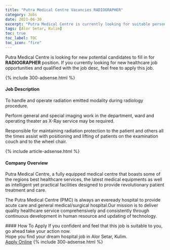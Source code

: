```yaml
---
title: "Putra Medical Centre Vacancies RADIOGRAPHER" 
category: Jobs 
date: 2021-06-30 
excerpt: "Putra Medical Centre is currently looking for suitable person to fill in the RADIOGRAPHER which positioned at Alor Setar, Kulim" 
tags: [Alor Setar, Kulim] 
toc: true 
toc_label: TOC 
toc_icon: "fire" 
--- 
```


<p>Putra Medical Centre is looking for new potential candidates to fill in for <b>RADIOGRAPHER</b> position. If you currently looking for new healthcare job opportunities and qualified with the job desc, feel free to apply this job.
</p>{% include 300-adsense.html %} 
<div><div><h4>Job Description</h4></div><div><div><span><div><p>To handle and operate radiation emitted modality during radiology procedure.</p><p>Perform general and special imaging work in the department, ward and operating theater as X-Ray service may be required.</p><p>Responsible for maintaining radiation protection to the patient and others all the times assist with positioning and lifting of patients on the examination couch and to the wheel chair.</p></div></span></div></div></div> 
{% include article-adsense.html %} 
<div><div><h4>Company Overview</h4></div><div><div><span><div><p>Putra Medical Centre, a fully equipped medical centre that boasts some of the regions best healthcare services, the latest medical equipments as well as intelligent yet practical facilities designed to provide revolutionary patient treatment and care.</p><p>The Putra Medical Centre (PMC) is always an eveready hospital to provide acute care and general medical/surgical hospital.Our mission is to deliver quality healthcare service comprehensively and consistently through continuous development in human resource and updating of technology.</p></div></span></div></div></div> 
#### How To Apply 
If you confident and feel that this job is suitable to you, go ahead take your action now. <br/> 
Hope you find your dream hospital job in Alor Setar, Kulim. <br/> 
<a href="https://www.jobstreet.com.my/en/job/radiographer-4602976?jobId=jobstreet-my-job-4602976" class="btn btn--warning" target="_blank" rel="nofollow noopenner">Apply Online</a> 
{% include 300-adsense.html %} 